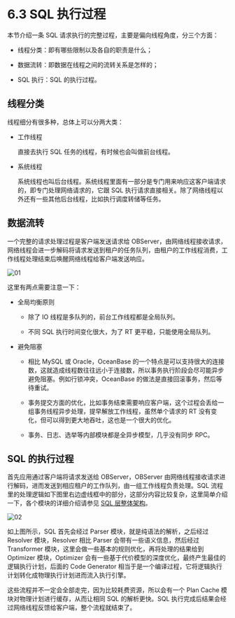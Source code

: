# 6.3 SQL 执行过程

本节介绍一条 SQL 请求执行的完整过程，主要是偏向线程角度，分三个方面：

- 线程分类：即有哪些限制以及各自的职责是什么；

- 数据流转：即数据在线程之间的流转关系是怎样的；

- SQL 执行：SQL 的执行过程。

## 线程分类

线程细分有很多种，总体上可以分两大类：

- 工作线程

  直接去执行 SQL 任务的线程，有时候也会叫做前台线程。

- 系统线程

  系统线程也叫后台线程。系统线程里面有一部分是专门用来响应这客户端请求的，即专门处理网络请求的，它跟 SQL 执行请求直接相关。除了网络线程以外还有一些其他后台线程，比如执行调度转储等任务。

## 数据流转

一个完整的请求处理过程是客户端发送请求给 OBServer，由网络线程接收请求，网络线程会进一步解码将请求发送到租户的任务队列，由租户的工作线程消费，工作线程处理结束后唤醒网络线程给客户端发送响应。

![01](https://obbusiness-private.oss-cn-shanghai.aliyuncs.com/doc/img/kernel-advanced/V1.0.0/zh-CN/6.memory-frame/4.sql-execution-process-01.png)

这里有两点需要注意一下：

- 全局均衡原则

  - 除了 IO 线程是多队列的，前台工作线程都是全局队列。

  - 不同 SQL 执行时间变化很大，为了 RT 更平稳，只能使用全局队列。

- 避免阻塞

  - 相比 MySQL 或 Oracle，OceanBase 的一个特点是可以支持很大的连接数，这就造成线程数往往远小于连接数，所以事务执行阶段会尽可能异步避免阻塞。例如行锁冲突，OceanBase 的做法是直接回滚事务，然后等待重试。

  - 事务提交方面的优化，比如事务结束需要响应客户端，这个过程会丢给一组事务线程异步处理，提早解放工作线程，虽然单个请求的 RT 没有变化，但可以得到更大地吞吐，这也是一个很大的优化。

  - 事务、日志、选举等内部模块都是全异步模型，几乎没有同步 RPC。

## SQL 的执行过程

首先应用通过客户端将请求发送给 OBServer，OBServer 由网络线程接收请求进行解码，进而发送到相应租户的工作队列，由一组工作线程负责处理。SQL 流程里的处理逻辑如下图里右边虚线框中的部分，这部分内容比较复杂，这里简单介绍一下，各个模块的详细介绍请参见 [SQL 层整体架构](https://www.oceanbase.com/docs/community-developer-quickstart-0000000000717679)。

![02](https://obbusiness-private.oss-cn-shanghai.aliyuncs.com/doc/img/kernel-advanced/V1.0.0/zh-CN/6.memory-frame/4.sql-execution-process-02.png)

如上图所示，SQL 首先会经过 Parser 模块，就是纯语法的解析，之后经过 Resolver 模块，Resolver 相比 Parser 会带有一些语义信息，然后经过 Transformer 模块，这里会做一些基本的规则优化，再将处理的结果给到 Optimizer 模块，Optimizer 会有一些基于代价模型的深度优化，最终产生最佳的逻辑执行计划，后面的 Code Generator 相当于是一个编译过程，它将逻辑执行计划转化成物理执行计划进而流入执行引擎。

这些流程并不一定会全部走完，因为比较耗费资源，所以会有一个 Plan Cache 模块对物理计划进行缓存，从而让相同 SQL 的解析更快。SQL 执行完成后结果会经过网络线程反馈给客户端，整个流程就结束了。
